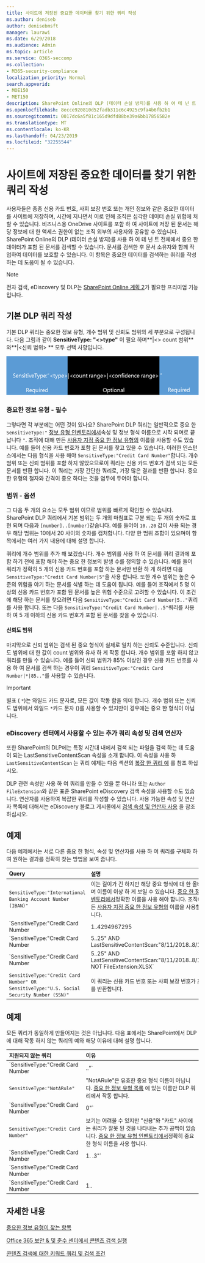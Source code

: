 ```yaml
---
title: 사이트에 저장된 중요한 데이터를 찾기 위한 쿼리 작성
ms.author: deniseb
author: denisebmsft
manager: laurawi
ms.date: 6/29/2018
ms.audience: Admin
ms.topic: article
ms.service: O365-seccomp
ms.collection:
- M365-security-compliance
localization_priority: Normal
search.appverid:
- MOE150
- MET150
description: SharePoint Online의 DLP (데이터 손실 방지)를 사용 하 여 테 넌 트 전체에서 중요 한 데이터가 포함 된 문서를 검색할 수 있습니다. 문서를 검색한 후 문서 소유자와 함께 작업하여 데이터를 보호할 수 있습니다. 이 항목은 중요한 데이터를 검색하는 쿼리를 작성하는 데 도움이 될 수 있습니다.
ms.openlocfilehash: 8ecce920810d52fadb311c6c4925c9fa4b6fb2b1
ms.sourcegitcommit: 0017dc6a5f81c165d9dfd88be39a6bb17856582e
ms.translationtype: MT
ms.contentlocale: ko-KR
ms.lasthandoff: 04/23/2019
ms.locfileid: "32255544"
---
```

# <a name="form-a-query-to-find-sensitive-data-stored-on-sites"></a>사이트에 저장된 중요한 데이터를 찾기 위한 쿼리 작성

사용자들은 종종 신용 카드 번호, 사회 보장 번호 또는 개인 정보와 같은 중요한 데이터를 사이트에 저장하며, 시간에 지나면서 이로 인해 조직은 심각한 데이터 손실 위험에 처할 수 있습니다. 비즈니스용 OneDrive 사이트를 포함 하 여 사이트에 저장 된 문서는 해당 정보에 대 한 액세스 권한이 없는 조직 외부의 사용자와 공유할 수 있습니다. SharePoint Online의 DLP (데이터 손실 방지)를 사용 하 여 테 넌 트 전체에서 중요 한 데이터가 포함 된 문서를 검색할 수 있습니다. 문서를 검색한 후 문서 소유자와 함께 작업하여 데이터를 보호할 수 있습니다. 이 항목은 중요한 데이터를 검색하는 쿼리를 작성하는 데 도움이 될 수 있습니다.
  
> [!NOTE]
> 전자 검색, eDiscovery 및 DLP는 [SharePoint Online 계획 2](https://go.microsoft.com/fwlink/?LinkId=510080)가 필요한 프리미엄 기능입니다. 
  
## <a name="forming-a-basic-dlp-query"></a>기본 DLP 쿼리 작성

기본 DLP 쿼리는 중요한 정보 유형, 개수 범위 및 신뢰도 범위의 세 부분으로 구성됩니다. 다음 그림과 같이 **SensitiveType: "\<\>type"** 이 필요 하며**|\<\> count 범위** 와**|\<신뢰 범위\> ** 모두 선택 사항입니다. 
  
![필수 및 옵션으로 구분되는 예제 쿼리](media/DLP-query-example-text.png)
  
### <a name="sensitive-type---required"></a>중요한 정보 유형 - 필수

그렇다면 각 부분에는 어떤 것이 있나요? SharePoint DLP 쿼리는 일반적으로 중요 한 `SensitiveType:"` [정보 유형 인벤토리에서](https://go.microsoft.com/fwlink/?LinkID=509999)속성 및 정보 형식 이름으로 시작 되며로 끝납니다 `"`. 조직에 대해 만든 [사용자 지정 중요 한 정보 유형의](create-a-custom-sensitive-information-type.md) 이름을 사용할 수도 있습니다. 예를 들어 신용 카드 번호가 포함 된 문서를 찾고 있을 수 있습니다. 이러한 인스턴스에서는 다음 형식을 사용 해야 `SensitiveType:"Credit Card Number"`합니다. 개수 범위 또는 신뢰 범위를 포함 하지 않았으므로이 쿼리는 신용 카드 번호가 검색 되는 모든 문서를 반환 합니다. 이 쿼리는 가장 간단한 쿼리로, 가장 많은 결과를 반환 합니다. 중요 한 유형의 철자와 간격이 중요 하다는 것을 염두에 두어야 합니다. 
  
### <a name="ranges---optional"></a>범위 - 옵션

그 다음 두 개의 요소는 모두 범위 이므로 범위를 빠르게 확인할 수 있습니다. SharePoint DLP 쿼리에서 기본 범위는 두 개의 마침표로 구분 되는 두 개의 숫자로 표현 되며 다음과 `[number]..[number]`같습니다. 예를 들어이 `10..20` 값이 사용 되는 경우 해당 범위는 10에서 20 사이의 숫자를 캡처합니다. 다양 한 범위 조합이 있으며이 항목에서는 여러 가지 내용에 대해 설명 합니다. 
  
쿼리에 개수 범위를 추가 해 보겠습니다. 개수 범위를 사용 하 여 문서를 쿼리 결과에 포함 하기 전에 포함 해야 하는 중요 한 정보의 발생 수를 정의할 수 있습니다. 예를 들어 쿼리가 정확히 5 개의 신용 카드 번호를 포함 하는 문서만 반환 하 게 하려면 다음 `SensitiveType:"Credit Card Number|5"`을 사용 합니다. 또한 개수 범위는 높은 수준의 위험을 야기 하는 문서를 식별 하는 데 도움이 됩니다. 예를 들어 조직에서 5 명 이상의 신용 카드 번호가 포함 된 문서를 높은 위험 수준으로 고려할 수 있습니다. 이 조건에 해당 하는 문서를 찾으려면 다음 `SensitiveType:"Credit Card Number|5.."`쿼리를 사용 합니다. 또는 다음 `SensitiveType:"Credit Card Number|..5"`쿼리를 사용 하 여 5 개 이하의 신용 카드 번호가 포함 된 문서를 찾을 수 있습니다. 
  
#### <a name="confidence-range"></a>신뢰도 범위

마지막으로 신뢰 범위는 검색 된 중요 형식이 실제로 일치 하는 신뢰도 수준입니다. 신뢰도 범위에 대 한 값이 count 범위와 유사 하 게 작동 합니다. 개수 범위를 포함 하지 않고 쿼리를 만들 수 있습니다. 예를 들어 신뢰 범위가 85% 이상인 경우 신용 카드 번호를 사용 하 여 문서를 검색 하는 경우이 쿼리 `SensitiveType:"Credit Card Number|*|85.."`를 사용할 수 있습니다. 
  
> [!IMPORTANT]
> 별표 ( `*`)는 와일드 카드 문자로, 모든 값이 작동 함을 의미 합니다. 개수 범위 또는 신뢰도 범위에서 와일드 `*`카드 문자 ()를 사용할 수 있지만이 경우에는 중요 한 형식이 아닙니다. 
  
### <a name="additional-query-properties-and-search-operators-available-in-the-ediscovery-center"></a>eDiscovery 센터에서 사용할 수 있는 추가 쿼리 속성 및 검색 연산자

또한 SharePoint의 DLP에는 특정 시간대 내에서 검색 되는 파일을 검색 하는 데 도움이 되는 LastSensitiveContentScan 속성을 소개 합니다. 이 속성을 사용 하 `LastSensitiveContentScan` 는 쿼리 예제는 다음 섹션의 [복잡 한 쿼리 예](#examples-of-complex-queries) 를 참조 하십시오. 
  
DLP 관련 속성만 사용 하 여 쿼리를 만들 수 있을 뿐 아니라 또는 `Author` `FileExtension`와 같은 표준 SharePoint eDiscovery 검색 속성을 사용할 수도 있습니다. 연산자를 사용하여 복잡한 쿼리를 작성할 수 있습니다. 사용 가능한 속성 및 연산자 목록에 대해서는 eDiscovery 블로그 게시물에서 [검색 속성 및 연산자 사용](https://go.microsoft.com/fwlink/?LinkId=510093) 을 참조 하십시오. 
  
## <a name="examples-of-complex-queries"></a>예제

다음 예제에서는 서로 다른 중요 한 형식, 속성 및 연산자를 사용 하 여 쿼리를 구체화 하 여 원하는 결과를 정확히 찾는 방법을 보여 줍니다.
  
|**Query**|**설명**|
|:-----|:-----|
| `SensitiveType:"International Banking Account Number (IBAN)"` <br/> |이는 길이가 긴 하지만 해당 중요 형식에 대 한 올바른 이름이 며 이름이 이상 하 게 보일 수 있습니다. [중요 한 정보 유형 인벤토리에서](https://go.microsoft.com/fwlink/?LinkID=509999)정확한 이름을 사용 해야 합니다. 조직에 대해 만든 [사용자 지정 중요 한 정보 유형의](create-a-custom-sensitive-information-type.md) 이름을 사용할 수도 있습니다.  <br/> |
| `SensitiveType:"Credit Card Number|1..4294967295|1..100"` <br/> |중요 한 유형 "신용 카드 번호"에 대 한 일치 하는 항목이 하나 이상 포함 된 문서를 반환 합니다. 각 범위의 값은 해당 최소값 및 최대값입니다. 이 쿼리를 좀 더 간단 하 게 `SensitiveType:"Credit Card Number"`작성할 수는 있지만,이를 위한 흥미로운 방법은 무엇 인가요?  <br/> |
| `SensitiveType:"Credit Card Number| 5..25" AND LastSensitiveContentScan:"8/11/2018..8/13/2018"` <br/> |이 값은 5-25 년 8 월 11 일에서 검색 된 2018 신용 카드 번호를 포함 하는 문서를 반환 합니다.  <br/> |
| `SensitiveType:"Credit Card Number| 5..25" AND LastSensitiveContentScan:"8/11/2018..8/13/2018" NOT FileExtension:XLSX` <br/> |이 값은 5-25 년 8 월 11 일에서 검색 된 2018 신용 카드 번호를 포함 하는 문서를 반환 합니다. .xlsx 확장명을 가진 파일은 쿼리 결과에 포함 되지 않습니다.  `FileExtension`는 쿼리에 포함할 수 있는 여러 속성 중 하나입니다. 자세한 내용은 [eDiscovery에 검색 속성 및 연산자 사용](https://go.microsoft.com/fwlink/?LinkId=510093)을 참조 하십시오.  <br/> |
| `SensitiveType:"Credit Card Number" OR SensitiveType:"U.S. Social Security Number (SSN)"` <br/> |이 쿼리는 신용 카드 번호 또는 사회 보장 번호가 포함된 문서를 반환합니다.  <br/> |
   
## <a name="examples-of-queries-to-avoid"></a>예제

모든 쿼리가 동일하게 만들어지는 것은 아닙니다. 다음 표에서는 SharePoint에서 DLP에 대해 작동 하지 않는 쿼리의 예와 해당 이유에 대해 설명 합니다.
  
|**지원되지 않는 쿼리**|**이유**|
|:-----|:-----|
| `SensitiveType:"Credit Card Number|.."` <br/> |하나 이상의 숫자를 추가해야 합니다.  <br/> |
| `SensitiveType:"NotARule"` <br/> |"NotARule"은 유효한 중요 형식 이름이 아닙니다. [중요 한 정보 유형 목록](https://go.microsoft.com/fwlink/?LinkID=509999) 에 있는 이름만 DLP 쿼리에서 작동 합니다.  <br/> |
| `SensitiveType:"Credit Card Number|0"` <br/> |0은 범위의 최소값 또는 최대값으로 올바르지 않습니다.  <br/> |
| `SensitiveType:"Credit Card Number"` <br/> |보기는 어려울 수 있지만 "신용"와 "카드" 사이에는 쿼리가 잘못 된 것을 나타내는 추가 공백이 있습니다. [중요 한 정보 유형 인벤토리에서](https://go.microsoft.com/fwlink/?LinkID=509999)정확히 중요 한 형식 이름을 사용 합니다.  <br/> |
| `SensitiveType:"Credit Card Number|1. .3"` <br/> |두 기간 부분은 공백으로 구분 하지 않아야 합니다.  <br/> |
| `SensitiveType:"Credit Card Number| |1..|80.."` <br/> |파이프 구분 기호가 너무 많습니다 (|). 대신 다음 형식을 따르세요.`SensitiveType: "Credit Card Number|1..|80.."` <br/> |
| `SensitiveType:"Credit Card Number|1..|80..101"` <br/> |신뢰도 값은 백분율을 나타내므로 100을 초과할 수 없습니다. 따라서 1에서 100 사이의 숫자를 선택하세요.  <br/> |
   
## <a name="for-more-information"></a>자세한 내용

[중요한 정보 유형이 찾는 항목](what-the-sensitive-information-types-look-for.md)
  
[Office 365 보안 &amp; 및 준수 센터에서 콘텐츠 검색 실행](run-a-content-search-in-the-security-and-compliance-center.md)
  
[콘텐츠 검색에 대한 키워드 쿼리 및 검색 조건](keyword-queries-and-search-conditions.md)
  

